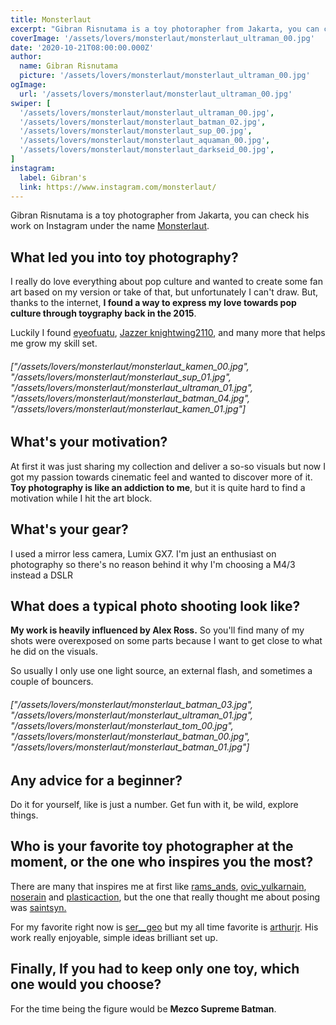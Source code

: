 ```yaml
---
title: Monsterlaut
excerpt: "Gibran Risnutama is a toy photorapher from Jakarta, you can check his work on Instagram under the name Monsterlaut."
coverImage: '/assets/lovers/monsterlaut/monsterlaut_ultraman_00.jpg'
date: '2020-10-21T08:00:00.000Z'
author:
  name: Gibran Risnutama
  picture: '/assets/lovers/monsterlaut/monsterlaut_ultraman_00.jpg'
ogImage:
  url: '/assets/lovers/monsterlaut/monsterlaut_ultraman_00.jpg'
swiper: [
  '/assets/lovers/monsterlaut/monsterlaut_ultraman_00.jpg',
  '/assets/lovers/monsterlaut/monsterlaut_batman_02.jpg',
  '/assets/lovers/monsterlaut/monsterlaut_sup_00.jpg',
  '/assets/lovers/monsterlaut/monsterlaut_aquaman_00.jpg',
  '/assets/lovers/monsterlaut/monsterlaut_darkseid_00.jpg',
]
instagram:
  label: Gibran's
  link: https://www.instagram.com/monsterlaut/
---
```


Gibran Risnutama is a toy photographer from Jakarta, you can check his work on Instagram under the name [Monsterlaut](https://www.instagram.com/monsterlaut/).

## What led you into toy photography?

I really do love everything about pop culture and wanted to create some fan art based on my version or take of that, but unfortunately I can't draw. But, thanks to the internet, **I found a way to express my love towards pop culture through toygraphy back in the 2015**.

Luckily I found [eyeofuatu](https://www.instagram.com/eyeofuatu/), [Jazzer knightwing2110](https://www.instagram.com/knightwing2110/), and many more that helps me grow my skill set.

###### ["/assets/lovers/monsterlaut/monsterlaut_kamen_00.jpg", "/assets/lovers/monsterlaut/monsterlaut_sup_01.jpg", "/assets/lovers/monsterlaut/monsterlaut_ultraman_01.jpg", "/assets/lovers/monsterlaut/monsterlaut_batman_04.jpg", "/assets/lovers/monsterlaut/monsterlaut_kamen_01.jpg"]


## What's your motivation?

At first it was just sharing my collection and deliver a so-so visuals but now I got my passion towards cinematic feel and wanted to discover more of it. **Toy photography is like an addiction to me**, but it is quite hard to find a motivation while I hit the art block.


## What's your gear?
I used a mirror less camera, Lumix GX7. I'm just an enthusiast on photography so there's no reason behind it why I'm choosing a M4/3 instead a DSLR


## What does a typical photo shooting look like?

**My work is heavily influenced by Alex Ross.** So you'll find many of my shots were overexposed on some parts because I want to get close to what he did on the visuals.

So usually I only use one light source, an external flash, and sometimes a couple of bouncers.

###### ["/assets/lovers/monsterlaut/monsterlaut_batman_03.jpg", "/assets/lovers/monsterlaut/monsterlaut_ultraman_01.jpg", "/assets/lovers/monsterlaut/monsterlaut_tom_00.jpg", "/assets/lovers/monsterlaut/monsterlaut_batman_00.jpg", "/assets/lovers/monsterlaut/monsterlaut_batman_01.jpg"]


## Any advice for a beginner?

Do it for yourself, like is just a number. Get fun with it, be wild, explore things. 


## Who is your favorite toy photographer at the moment, or the one who inspires you the most?

There are many that inspires me at first like [rams_ands](https://www.instagram.com/rams_ands/), [ovic_yulkarnain](https://www.instagram.com/ovic_yulkarnain/), [noserain](https://www.instagram.com/noserain/) and [plasticaction](https://www.instagram.com/plasticaction/), but the one that really thought me about posing was [saintsyn.](https://www.instagram.com/saintsyn/)

For my favorite right now is [ser__geo](https://www.instagram.com/ser__geo/)  but my all time favorite is [arthurjr](https://www.instagram.com/arthurjr/). His work really enjoyable, simple ideas brilliant set up.


## Finally, If you had to keep only one toy, which one would you choose?

For the time being the figure would be **Mezco Supreme Batman**.
